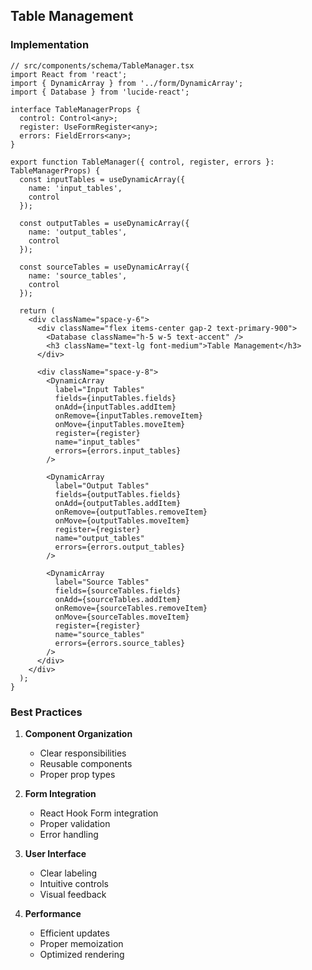 ## Table Management

### Implementation

```tsx
// src/components/schema/TableManager.tsx
import React from 'react';
import { DynamicArray } from '../form/DynamicArray';
import { Database } from 'lucide-react';

interface TableManagerProps {
  control: Control<any>;
  register: UseFormRegister<any>;
  errors: FieldErrors<any>;
}

export function TableManager({ control, register, errors }: TableManagerProps) {
  const inputTables = useDynamicArray({
    name: 'input_tables',
    control
  });

  const outputTables = useDynamicArray({
    name: 'output_tables',
    control
  });

  const sourceTables = useDynamicArray({
    name: 'source_tables',
    control
  });

  return (
    <div className="space-y-6">
      <div className="flex items-center gap-2 text-primary-900">
        <Database className="h-5 w-5 text-accent" />
        <h3 className="text-lg font-medium">Table Management</h3>
      </div>

      <div className="space-y-8">
        <DynamicArray
          label="Input Tables"
          fields={inputTables.fields}
          onAdd={inputTables.addItem}
          onRemove={inputTables.removeItem}
          onMove={inputTables.moveItem}
          register={register}
          name="input_tables"
          errors={errors.input_tables}
        />

        <DynamicArray
          label="Output Tables"
          fields={outputTables.fields}
          onAdd={outputTables.addItem}
          onRemove={outputTables.removeItem}
          onMove={outputTables.moveItem}
          register={register}
          name="output_tables"
          errors={errors.output_tables}
        />

        <DynamicArray
          label="Source Tables"
          fields={sourceTables.fields}
          onAdd={sourceTables.addItem}
          onRemove={sourceTables.removeItem}
          onMove={sourceTables.moveItem}
          register={register}
          name="source_tables"
          errors={errors.source_tables}
        />
      </div>
    </div>
  );
}
```

### Best Practices

1. **Component Organization**
   - Clear responsibilities
   - Reusable components
   - Proper prop types

2. **Form Integration**
   - React Hook Form integration
   - Proper validation
   - Error handling

3. **User Interface**
   - Clear labeling
   - Intuitive controls
   - Visual feedback

4. **Performance**
   - Efficient updates
   - Proper memoization
   - Optimized rendering